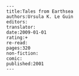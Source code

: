 
    ---
    title:Tales from Earthsea
    authors:Ursula K. Le Guin
    editors:
    translator:
    date:2009-01-01
    rating:+
    re-read:
    pages:320
    non-fiction:
    comic:
    published:2001
    ---

    